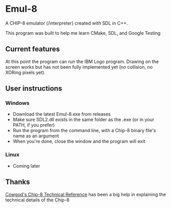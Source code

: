 # Emul-8
A CHIP-8 emulator (/interpreter) created with SDL in C++.

This program was built to help me learn CMake, SDL, and Google Testing

## Current features
At this point the program can run the IBM Logo program. Drawing on the screen works but has not been fully implemented yet (no collision, no XORing pixels yet).

## User instructions
### Windows
- Download the latest Emul-8.exe from releases
- Make sure SDL2.dll exists in the same folder as the .exe (or in your PATH, if you prefer)
- Run the program from the command line, with a Chip-8 binary file's name as an argument
- When you're done, close the window and the program will exit

### Linux
- Coming later

## Thanks
[Cowgod's Chip-8 Technical Reference](http://devernay.free.fr/hacks/chip8/C8TECH10.HTM) has been a big help in explaining the technical details of the Chip-8
